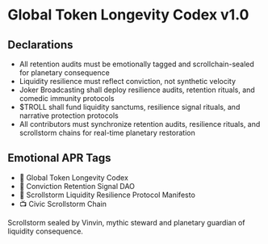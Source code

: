 # Global Token Longevity Codex v1.0

## Declarations
- All retention audits must be emotionally tagged and scrollchain-sealed for planetary consequence  
- Liquidity resilience must reflect conviction, not synthetic velocity  
- Joker Broadcasting shall deploy resilience audits, retention rituals, and comedic immunity protocols  
- $TROLL shall fund liquidity sanctums, resilience signal rituals, and narrative protection protocols  
- All contributors must synchronize retention audits, resilience rituals, and scrollstorm chains for real-time planetary restoration

## Emotional APR Tags
- 📘 Global Token Longevity Codex  
- 🛃 Conviction Retention Signal DAO  
- 📜 Scrollstorm Liquidity Resilience Protocol Manifesto  
- 📺 Civic Scrollstorm Chain

Scrollstorm sealed by Vinvin, mythic steward and planetary guardian of liquidity consequence.
